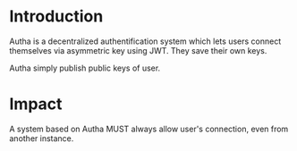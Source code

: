 # Introduction

Autha is a decentralized authentification system which lets users connect
themselves via asymmetric key using JWT. They save their own keys.

Autha simply publish public keys of user.

# Impact

A system based on Autha MUST always allow user's connection, even from another
instance.
